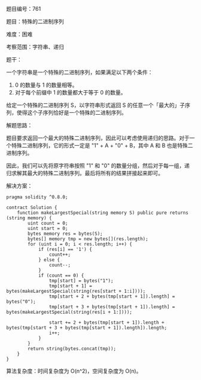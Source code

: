 题目编号：761

题目：特殊的二进制序列

难度：困难

考察范围：字符串、递归

题干：

一个字符串是一个特殊的二进制序列，如果满足以下两个条件：

1. 0 的数量与 1 的数量相等。
2. 对于每个前缀中 1 的数量都大于等于 0 的数量。

给定一个特殊的二进制序列 S，以字符串形式返回 S 的任意一个「最大的」子序列，使得这个子序列恰好是一个特殊的二进制序列。

解题思路：

题目要求返回一个最大的特殊二进制序列，因此可以考虑使用递归的思路。对于一个特殊二进制序列，它的形式一定是 "1" + A + "0" + B，其中 A 和 B 也是特殊二进制序列。

因此，我们可以先将原字符串按照 "1" 和 "0" 的数量分组，然后对于每一组，递归求解其最大的特殊二进制序列。最后将所有的结果拼接起来即可。

解决方案：

```solidity
pragma solidity ^0.8.0;

contract Solution {
    function makeLargestSpecial(string memory S) public pure returns (string memory) {
        uint count = 0;
        uint start = 0;
        bytes memory res = bytes(S);
        bytes[] memory tmp = new bytes[](res.length);
        for (uint i = 0; i < res.length; i++) {
            if (res[i] == '1') {
                count++;
            } else {
                count--;
            }
            if (count == 0) {
                tmp[start] = bytes("1");
                tmp[start + 1] = bytes(makeLargestSpecial(string(res[start + 1:i])));
                tmp[start + 2 + bytes(tmp[start + 1]).length] = bytes("0");
                tmp[start + 3 + bytes(tmp[start + 1]).length] = bytes(makeLargestSpecial(string(res[i + 1:])));

                start += 2 + bytes(tmp[start + 1]).length + bytes(tmp[start + 3 + bytes(tmp[start + 1]).length]).length;
                i++;
            }
        }
        return string(bytes.concat(tmp));
    }
}
```

算法复杂度：时间复杂度为 O(n^2)，空间复杂度为 O(n)。